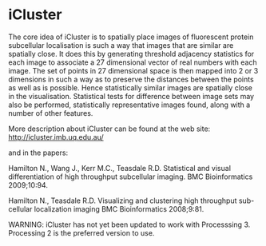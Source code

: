 # iCluster

The core idea of iCluster is to spatially place images of fluorescent protein subcellular localisation is such a way that images that are similar are spatially close. It does this by generating threshold
adjacency statistics for each image to associate a 27 dimensional vector of real numbers with each image. The set of points in 27 dimensional space is then mapped into 2 or 3 dimensions in such a
way as to preserve the distances between the points as well as is possible. Hence statistically similar images are spatially close in the visualisation. Statistical tests for difference between image sets
may also be performed, statistically representative images found, along with a number of other features.

More description about iCluster can be found at the web site:
http://icluster.imb.uq.edu.au/

and in the papers:

Hamilton N., Wang J., Kerr M.C., Teasdale R.D. Statistical and visual differentiation of high throughput subcellular imaging. BMC Bioinformatics 2009;10:94.

Hamilton N., Teasdale R.D. Visualizing and clustering high throughput sub-cellular localization imaging BMC Bioinformatics 2008;9:81.

WARNING: iCluster has not yet been updated to work with Processsing 3. Processing 2 is the preferred version to use.
